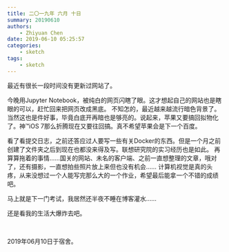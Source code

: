 ```yaml
---
title: 二〇一九年 六月 十日
summary: 20190610
authors:
    - Zhiyuan Chen
date: 2019-06-10 05:25:57
categories:
    - sketch
tags:
    - sketch
---
```


最近有很长一段时间没有更新过网站了。

今晚用Jupyter Notebook，被纯白的网页闪瞎了眼。这才想起自己的网站也是瞎眼的可以，赶忙回来把网页改成黑底。
不知怎的，最近越来越流行暗色背景了。当然这也是件好事，毕竟白底开再暗也是够亮的。说起来，苹果又要搞回拟物化了。神™iOS 7那么折腾现在又要往回搞。真不希望苹果会是下一个百度。

看了看提交日志，之前还答应过人要写一些有关Docker的东西。但是一个月之前创建了文件夹之后到现在也都没来得及写。联想研究院的实习经历也是如此。
再算算拖着的事情……国关的网站、未名的客户端、之前一直想整理的文章，哦对了，还有摄影，一直想拍些照片放上来但也没有机会……
计算机视觉是真的头疼，从来没想过一个人能写完那么大的一个作业，希望最后能拿一个不错的成绩吧。

马上就是下一门考试，我居然还半夜不睡在博客灌水……

还是看我的生活大爆炸去吧。

</br>

2019年06月10日于宿舍。
